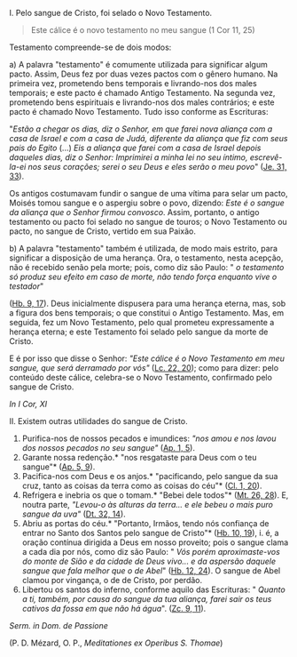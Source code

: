 
I.  Pelo sangue de Cristo, foi selado o Novo Testamento. 

> Este cálice é o novo testamento no meu sangue (1 Cor 11, 25)

Testamento compreende-se de dois modos:

a\) A palavra "testamento" é comumente utilizada para significar algum pacto. Assim, Deus fez por duas vezes pactos com o gênero humano. Na primeira vez, prometendo bens temporais e livrando-nos dos males temporais; e este pacto é chamado Antigo Testamento. Na segunda vez, prometendo bens espirituais e livrando-nos dos males contrários; e este pacto é chamado Novo Testamento. Tudo isso conforme as Escrituras:

"*Estão a chegar os dias, diz o Senhor, em que farei nova aliança com a casa de Israel e com a casa de Judá, diferente da aliança que fiz com seus pais do Egito* (...) *Eis a aliança que farei com a casa de Israel depois daqueles dias, diz o Senhor: Imprimirei a minha lei no seu íntimo, escrevê-la-ei nos seus corações; serei o seu Deus e eles serão o meu povo*" ([Je. 31, 33](https://vulgata.online/bible/Je.31?ed=MS&vfn=MS.Je.31.33:vs)).

Os antigos costumavam fundir o sangue de uma vítima para selar um pacto, Moisés tomou sangue e o aspergiu sobre o povo, dizendo: *Este é o sangue da aliança que o Senhor firmou convosco*. Assim, portanto, o antigo testamento ou pacto foi selado no sangue de touros; o Novo Testamento ou pacto, no sangue de Cristo, vertido em sua Paixão.

b\) A palavra "testamento" também é utilizada, de modo mais estrito, para significar a disposição de uma herança. Ora, o testamento, nesta acepção, não é recebido senão pela morte; pois, como diz são Paulo: " *o testamento só produz seu efeito em caso de morte, não tendo força enquanto vive o testador*"

([Hb. 9, 17](https://vulgata.online/bible/Hb.9?ed=MS&vfn=MS.Hb.9.17:vs)). Deus inicialmente dispusera para uma herança eterna, mas, sob a figura dos bens temporais; o que constitui o Antigo Testamento. Mas, em seguida, fez um Novo Testamento, pelo qual prometeu expressamente a herança eterna; e este Testamento foi selado pelo sangue da morte de Cristo.

E é por isso que disse o Senhor: *"Este cálice é o Novo Testamento em meu sangue, que será derramado por vós"* ([Lc. 22, 20](https://vulgata.online/bible/Lc.22?ed=MS&vfn=MS.Lc.22.20:vs)); como para dizer: pelo conteúdo deste cálice, celebra-se o Novo Testamento, confirmado pelo sangue de Cristo.

*In I Cor, XI*

II.  Existem outras utilidades do sangue de Cristo.

1. Purifica-nos de nossos pecados e imundices: *"nos amou e nos lavou dos nossos pecados no seu sangue"* ([Ap. 1, 5](https://vulgata.online/bible/Ap.1?ed=MS&vfn=MS.Ap.1.5:vs)).
2. Garante nossa redenção.* "nos resgataste para Deus com o teu sangue"* ([Ap. 5, 9](https://vulgata.online/bible/Ap.5?ed=MS&vfn=MS.Ap.5.9:vs)).
3. Pacifica-nos com Deus e os anjos.* "pacificando, pelo sangue da sua cruz, tanto as coisas da terra como as coisas do céu"* ([Cl. 1, 20](https://vulgata.online/bible/Cl.1?ed=MS&vfn=MS.Cl.1.20:vs)).
4. Refrigera e inebria os que o tomam.* "Bebei dele todos"* ([Mt. 26, 28](https://vulgata.online/bible/Mt.26?ed=MS&vfn=MS.Mt.26.28:vs)). E, noutra parte, *"Levou-o às alturas da terra... e ele bebeu o mais puro sangue da uva"* ([Dt. 32, 14](https://vulgata.online/bible/Dt.32?ed=MS&vfn=MS.Dt.32.14:vs)).
5. Abriu as portas do céu.* "Portanto, Irmãos, tendo nós confiança de entrar no Santo dos Santos pelo sangue de Cristo"* ([Hb. 10, 19](https://vulgata.online/bible/Hb.10?ed=MS&vfn=MS.Hb.10.19:vs)), i. é, a oração contínua dirigida a Deus em nosso proveito; pois o sangue clama a cada dia por nós, como diz são Paulo: " *Vós porém aproximaste-vos do monte de Sião e da cidade de Deus vivo... e da aspersão daquele sangue que fala melhor que o de Abel*" ([Hb. 12, 24](https://vulgata.online/bible/Hb.12?ed=MS&vfn=MS.Hb.12.24:vs)). O sangue de Abel clamou por vingança, o de de Cristo, por perdão.
6. Libertou os santos do inferno, conforme aquilo das Escrituras: " *Quanto a ti, também, por causa do sangue da tua aliança, farei sair os teus cativos da fossa em que não há água*". ([Zc. 9, 11](https://vulgata.online/bible/Zc.9?ed=MS&vfn=MS.Zc.9.11:vs)).

*Serm. in Dom. de Passione*

(P. D. Mézard, O. P., *Meditationes ex Operibus S. Thomae*)

